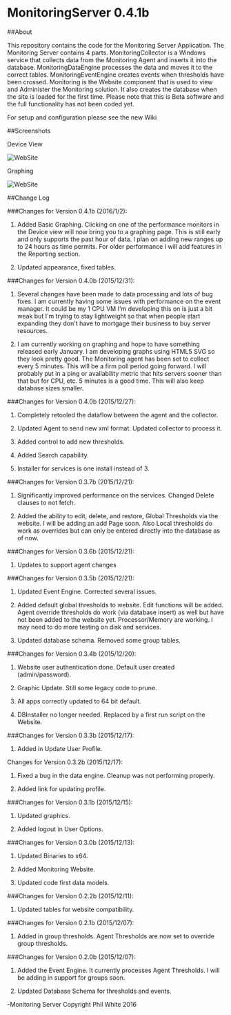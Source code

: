 # MonitoringServer 0.4.1b

##About

This repository contains the code for the Monitoring Server Application.  The Monitoring Server contains 4 parts.  MonitoringCollector is a Windows service that collects data from the Monitoring Agent and inserts it into the database.  MonitoringDataEngine processes the data and moves it to the correct tables.  MonitoringEventEngine creates events when thresholds have been crossed.  Monitoring is the Website component that is used to view and Administer the Monitoring solution.  It also creates the database when the site is loaded for the first time.  Please note that this is Beta software and the full functionality has not been coded yet.  


For setup and configuration please see the new Wiki


##Screenshots

Device View

![WebSite](https://raw.githubusercontent.com/philipcwhite/MonitoringServer/master/Screenshots/Device.png)
 
Graphing

![WebSite](https://raw.githubusercontent.com/philipcwhite/MonitoringServer/master/Screenshots/Device.png)
 

##Change Log


###Changes for Version 0.4.1b (2016/1/2):

1.  Added Basic Graphing.  Clicking on one of the performance monitors in the Device view will now bring you to a graphing page.  This is still early and only supports the past hour of data.  I plan on adding new ranges up to 24 hours as time permits.  For older performance I will add features in the Reporting section.  

2.  Updated appearance, fixed tables.


###Changes for Version 0.4.0b (2015/12/31):

1.  Several changes have been made to data processing and lots of bug fixes.  I am currently having some issues with performance on the event manager.  It could be my 1 CPU VM I'm developing this on is just a bit weak but I'm trying to stay lightweight so that when people start expanding they don't have to mortgage their business to buy server resources.  

2.  I am currently working on graphing and hope to have something released early January.  I am developing graphs using HTML5 SVG so they look pretty good.  The Monitoring agent has been set to collect every 5 minutes.  This will be a firm poll period going forward.  I will probably put in a ping or availability metric that hits servers sooner than that but for CPU, etc. 5 minutes is a good time.  This will also keep database sizes smaller.


###Changes for Version 0.4.0b (2015/12/27):

1.  Completely retooled the dataflow between the agent and the collector.  

2.  Updated Agent to send new xml format.  Updated collector to process it.

3.  Added control to add new thresholds.

4.  Added Search capability.

5.  Installer for services is one install instead of 3.

###Changes for Version 0.3.7b (2015/12/21):

1.  Significantly improved performance on the services.  Changed Delete clauses to not fetch.  

2.  Added the ability to edit, delete, and restore, Global Thresholds via the website.  I will be adding an add Page soon.  Also Local thresholds do work as overrides but can only be entered directly into the database as of now.

###Changes for Version 0.3.6b (2015/12/21):

1.  Updates to support agent changes

###Changes for Version 0.3.5b (2015/12/21):

1.  Updated Event Engine.  Corrected several issues.  

2.  Added default global thresholds to website.  Edit functions will be added.  Agent override thresholds do work (via database insert) as well but have not been added to the website yet.  Processor/Memory are working. I may need to do more testing on disk and services. 

3.  Updated database schema.  Removed some group tables.

###Changes for Version 0.3.4b (2015/12/20):

1.  Website user authentication done.  Default user created (admin/password).

2.  Graphic Update.  Still some legacy code to prune.

3.  All apps correctly updated to 64 bit default.

4.  DBInstaller no longer needed.  Replaced by a first run script on the Website.


###Changes for Version 0.3.3b (2015/12/17):

1.  Added in Update User Profile.

Changes for Version 0.3.2b (2015/12/17):

1.  Fixed a bug in the data engine.  Cleanup was not performing properly.

2.  Added link for updating profile.  


###Changes for Version 0.3.1b (2015/12/15):

1.  Updated graphics.

2.  Added logout in User Options.


###Changes for Version 0.3.0b (2015/12/13):

1.  Updated Binaries to x64.  

2.  Added Monitoring Website.

3.  Updated code first data models.


###Changes for Version 0.2.2b (2015/12/11):

1. Updated tables for website compatibility.   


###Changes for Version 0.2.1b (2015/12/07):

1. Added in group thresholds.  Agent Thresholds are now set to override group thresholds.  


###Changes for Version 0.2.0b (2015/12/07):

1.  Added the Event Engine.  It currently processes Agent Thresholds.  I will be adding in support for groups soon.

2.  Updated Database Schema for thresholds and events.



-Monitoring Server Copyright Phil White 2016